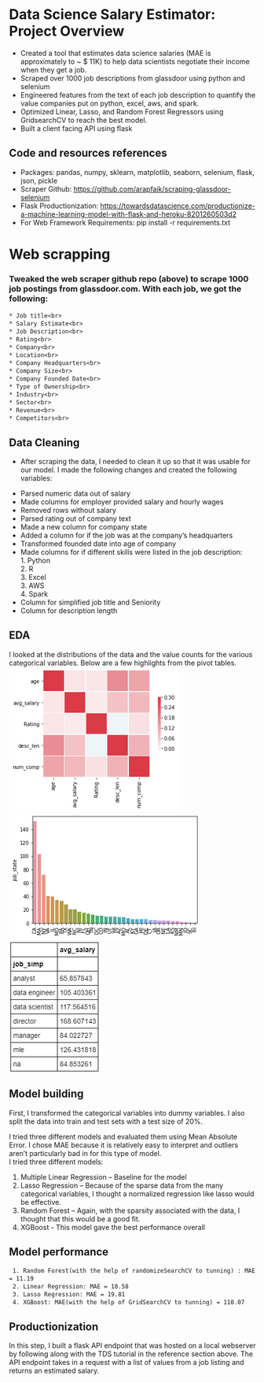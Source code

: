 # Data Science Salary Estimator: Project Overview<br>
- Created a tool that estimates data science salaries (MAE is approximately to  ~ $ 11K) to help data scientists negotiate their income when they get a job. <br>
- Scraped over 1000 job descriptions from glassdoor using python and selenium <br>
- Engineered features from the text of each job description to quantify the value companies put on python, excel, aws, and spark.<br>
- Optimized Linear, Lasso, and Random Forest Regressors using GridsearchCV to reach the best model.<br>
- Built a client facing API using flask <be>
## Code and resources references <br>
- Packages: pandas, numpy, sklearn, matplotlib, seaborn, selenium, flask, json, pickle
- Scraper Github: https://github.com/arapfaik/scraping-glassdoor-selenium
- Flask Productionization: https://towardsdatascience.com/productionize-a-machine-learning-model-with-flask-and-heroku-8201260503d2
- For Web Framework Requirements: pip install -r requirements.txt
# Web scrapping
### Tweaked the web scraper github repo (above) to scrape 1000 job postings from glassdoor.com. With each job, we got the following:<br>
    * Job title<br>
    * Salary Estimate<br>
    * Job Description<br>
    * Rating<br>
    * Company<br>
    * Location<br>
    * Company Headquarters<br>
    * Company Size<br>
    * Company Founded Date<br>
    * Type of Ownership<br>
    * Industry<br>
    * Sector<br>
    * Revenue<br>
    * Competitors<br>
## Data Cleaning <br>
- After scraping the data, I needed to clean it up so that it was usable for our model. I made the following changes and created the following variables: <br>

 * Parsed numeric data out of salary <br>
 * Made columns for employer provided salary and hourly wages<br>
 * Removed rows without salary<br>
 * Parsed rating out of company text<br>
 * Made a new column for company state<br>
 * Added a column for if the job was at the company’s headquarters<br>
 * Transformed founded date into age of company<br>
 * Made columns for if different skills were listed in the job description:<br>
         1. Python<br>
         2. R<br>
         3. Excel<br>
         3. AWS<br>
         4. Spark<br>
 * Column for simplified job title and Seniority<br>
 * Column for description length<br>

## EDA <br>
I looked at the distributions of the data and the value counts for the various categorical variables. Below are a few highlights from the pivot tables. <br>
![correlation_visual](https://github.com/davidzeng28/ds_salary_project/blob/master/correlation_visual.png)
![positions_by_state](https://github.com/davidzeng28/ds_salary_project/blob/master/positions_by_state.png)
![salary_by_job_title](https://github.com/davidzeng28/ds_salary_project/blob/master/salary_by_job_title.png)

## Model building <br>
First, I transformed the categorical variables into dummy variables. I also split the data into train and test sets with a test size of 20%. <br>

I tried three different models and evaluated them using Mean Absolute Error. I chose MAE because it is relatively easy to interpret and outliers aren’t particularly bad in for this type of model.<br>
I tried three different models: <br>
   1. Multiple Linear Regression – Baseline for the model <br>
   2. Lasso Regression – Because of the sparse data from the many categorical variables, I thought a normalized regression like lasso would be effective. <br>
   3. Random Forest – Again, with the sparsity associated with the data, I thought that this would be a good fit. <br>
   4. XGBoost - This model gave the best performance overall
## Model performance <br>
     1. Random Forest(with the help of randomizeSearchCV to tunning) : MAE = 11.19
     2. Linear Regression: MAE = 18.58
     3. Lasso Regression: MAE = 19.81
     4. XGBoost: MAE(with the help of GridSearchCV to tunning) = 110.07

## Productionization <br>
In this step, I built a flask API endpoint that was hosted on a local webserver by following along with the TDS tutorial in the reference section above. The API endpoint takes in a request with a list of values from a job listing and returns an estimated salary.
   
